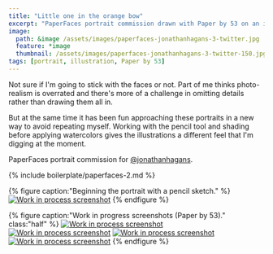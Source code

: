```yaml
---
title: "Little one in the orange bow"
excerpt: "PaperFaces portrait commission drawn with Paper by 53 on an iPad."
image: 
  path: &image /assets/images/paperfaces-jonathanhagans-3-twitter.jpg 
  feature: *image
  thumbnail: /assets/images/paperfaces-jonathanhagans-3-twitter-150.jpg
tags: [portrait, illustration, Paper by 53]
---
```


Not sure if I'm going to stick with the faces or not. Part of me thinks photo-realism is overrated and there's more of a challenge in omitting details rather than drawing them all in.

But at the same time it has been fun approaching these portraits in a new way to avoid repeating myself. Working with the pencil tool and shading before applying watercolors gives the illustrations a different feel that I'm digging at the moment.

PaperFaces portrait commission for [@jonathanhagans](https://twitter.com/jonathanhagans).

{% include boilerplate/paperfaces-2.md %}

{% figure caption:"Beginning the portrait with a pencil sketch." %}
[![Work in process screenshot](/assets/images/paperfaces-jonathanhagans-3-process-1-750.jpg)](/assets/images/paperfaces-jonathanhagans-3-process-1-lg.jpg)
{% endfigure %}

{% figure caption:"Work in progress screenshots (Paper by 53)." class:"half" %}
[![Work in process screenshot](/assets/images/paperfaces-jonathanhagans-3-process-2-600.jpg)](/assets/images/paperfaces-jonathanhagans-3-process-2-lg.jpg)
[![Work in process screenshot](/assets/images/paperfaces-jonathanhagans-3-process-3-600.jpg)](/assets/images/paperfaces-jonathanhagans-3-process-3-lg.jpg)
[![Work in process screenshot](/assets/images/paperfaces-jonathanhagans-3-process-4-600.jpg)](/assets/images/paperfaces-jonathanhagans-3-process-4-lg.jpg)
[![Work in process screenshot](/assets/images/paperfaces-jonathanhagans-3-process-5-600.jpg)](/assets/images/paperfaces-jonathanhagans-3-process-5-lg.jpg)
{% endfigure %}
